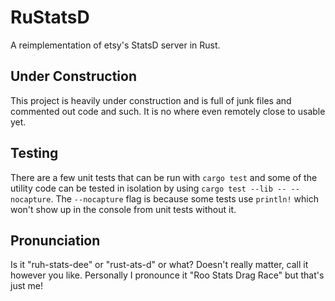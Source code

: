# RuStatsD

A reimplementation of etsy's StatsD server in Rust.

## Under Construction

This project is heavily under construction and is full of junk files and commented out code and such.
It is no where even remotely close to usable yet.

## Testing

There are a few unit tests that can be run with `cargo test` and some of the utility code can be tested
in isolation by using `cargo test --lib -- --nocapture`. The `--nocapture` flag is because some tests
use `println!` which won't show up in the console from unit tests without it.

## Pronunciation

Is it "ruh-stats-dee" or "rust-ats-d" or what? Doesn't really matter, call it however you like.
Personally I pronounce it "Roo Stats Drag Race" but that's just me!